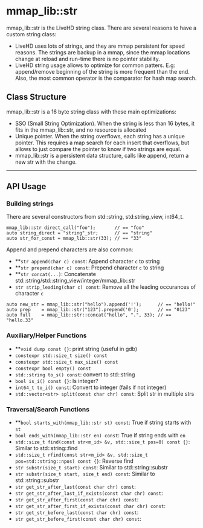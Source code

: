 # mmap_lib::str 

mmap_lib::str is the LiveHD string class. There are several reasons to have a custom string class:

* LiveHD uses lots of strings, and they are mmap persistent for speed reasons.
  The strings are backup in a mmap, since the mmap locations change at reload
and run-time there is no pointer stability.
* LiveHD string usage allows to optimize for common patters. E.g: append/remove
  beginning of the string is more frequent than the end. Also, the most common
operator is the comparator for hash map search.

## Class Structure

mmap_lib::str is a 16 byte string class with these main optimizations:

* SSO (Small String Optimization). When the string is less than 16 bytes, it
  fits in the mmap_lib::str, and no resource is allocated
* Unique pointer. When the string overflows, each string has a unique pointer.
  This requires a map search for each insert that overflows, but allows to just
compare the pointer to know if two strings are equal.
* mmap_lib::str is a persistent data structure, calls like append, return a new
  str with the change.

---

## API Usage

### Building strings

There are several constructors from std::string, std:string_view, int64_t.

```
mmap_lib::str direct_call("foo");       // == "foo"
auto string_direct = "string"_str;      // == "string"
auto str_for_const = mmap_lib::str(33); // == "33"
```

Append and prepend characters are also common:

* **`str append(char c) const`: Append character `c` to string
* **`str prepend(char c) const`: Prepend character `c` to string
* **`str concat(...)`: Concatenate std::string/std::string_view/integer/mmap_lib::str
* `str strip_leading(char c) const`: Remove all the leading occurances of character `c`

```
auto new_str = mmap_lib::str("hello").append('!');      // == "hello!"
auto prep    = mmap_lib::str("123").prepend('0');       // == "0123"
auto full    = mmap_lib::str::concat("hello", ".", 33); // == "hello.33"
```

###  Auxiliary/Helper Functions

* **`void dump const {}`: print string (useful in gdb)
* `constexpr std::size_t size() const`
* `constexpr std::size_t max_size() const`
* `constexpr bool empty() const`
* `std::string to_s() const`: convert to std::string
* `bool is_i() const {}`: Is integer?
* `int64_t to_i() const`: Convert to integer (fails if not integer)
* `std::vector<str> split(const char chr) const`: Split str in multiple strs

### Traversal/Search Functions

* **`bool starts_with(mmap_lib::str st) const`: True if string starts with `st`
* `bool ends_with(mmap_lib::str en) const`: True if string ends with `en`
* `std::size_t find(const str<m_id> &v, std::size_t pos=0) const {}`: Similar to std::string::find
* `std::size_t rfind(const str<m_id> &v, std::size_t pos=std::string::npos) const {}`: Reverse find
* `str substr(size_t start) const`: Similar to std::string::substr
* `str substr(size_t start, size_t end) const`: Similar to std::string::substr
* `str get_str_after_last(const char chr) const`:
* `str get_str_after_last_if_exists(const char chr) const`:
* `str get_str_after_first(const char chr) const`:
* `str get_str_after_first_if_exists(const char chr) const`:
* `str get_str_before_last(const char chr) const`:
* `str get_str_before_first(const char chr) const`:

